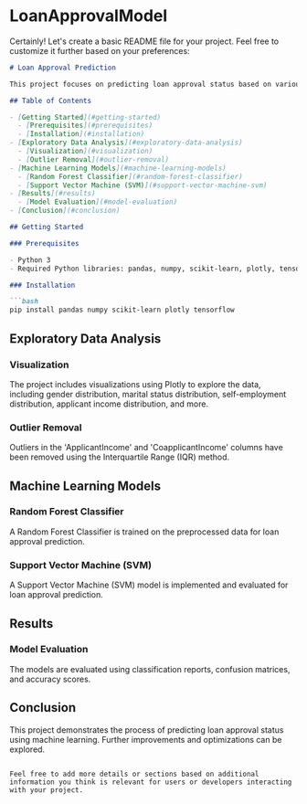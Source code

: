 # LoanApprovalModel
Certainly! Let's create a basic README file for your project. Feel free to customize it further based on your preferences:

```markdown
# Loan Approval Prediction

This project focuses on predicting loan approval status based on various features using machine learning. It involves data preprocessing, exploratory data analysis, and the implementation of machine learning models.

## Table of Contents

- [Getting Started](#getting-started)
  - [Prerequisites](#prerequisites)
  - [Installation](#installation)
- [Exploratory Data Analysis](#exploratory-data-analysis)
  - [Visualization](#visualization)
  - [Outlier Removal](#outlier-removal)
- [Machine Learning Models](#machine-learning-models)
  - [Random Forest Classifier](#random-forest-classifier)
  - [Support Vector Machine (SVM)](#support-vector-machine-svm)
- [Results](#results)
  - [Model Evaluation](#model-evaluation)
- [Conclusion](#conclusion)

## Getting Started

### Prerequisites

- Python 3
- Required Python libraries: pandas, numpy, scikit-learn, plotly, tensorflow

### Installation

```bash
pip install pandas numpy scikit-learn plotly tensorflow
```

## Exploratory Data Analysis

### Visualization

The project includes visualizations using Plotly to explore the data, including gender distribution, marital status distribution, self-employment distribution, applicant income distribution, and more.

### Outlier Removal

Outliers in the 'ApplicantIncome' and 'CoapplicantIncome' columns have been removed using the Interquartile Range (IQR) method.

## Machine Learning Models

### Random Forest Classifier

A Random Forest Classifier is trained on the preprocessed data for loan approval prediction.

### Support Vector Machine (SVM)

A Support Vector Machine (SVM) model is implemented and evaluated for loan approval prediction.

## Results

### Model Evaluation

The models are evaluated using classification reports, confusion matrices, and accuracy scores.

## Conclusion

This project demonstrates the process of predicting loan approval status using machine learning. Further improvements and optimizations can be explored.
```

Feel free to add more details or sections based on additional information you think is relevant for users or developers interacting with your project.
